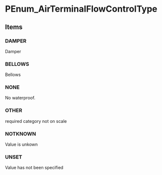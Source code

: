 # PEnum_AirTerminalFlowControlType
<!-- end of short definition -->

## Items

### DAMPER
Damper

### BELLOWS
Bellows

### NONE
No waterproof.

### OTHER
required category not on scale

### NOTKNOWN
Value is unkown

### UNSET
Value has not been specified
